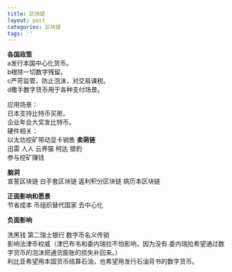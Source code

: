 ```yaml
---
title: 区块链
layout: post
categories: 区块链
tags: ''
---
```

**各国政策**   
a发行本国中心化货币。  
b根除一切数字残留。  
c严苛监管，防止泡沫，对交易课税。  
d撒手数字货币用于各种支付场景。  
  
应用场景：  
日本支持比特币买房。  
企业年会大奖发比特币。   
硬件相关：  
  以太坊挖矿带动显卡销售
**卖萌链**  
  迅雷 人人 云养猫 柯达   猎豹    
  参与挖矿赚钱   
  
  **脑洞**    
宣誓区块链 白手套区块链 返利积分区块链 病历本区块链    

**正面影响和愿景**   
  节省成本  币组织替代国家  去中心化   
  
**负面影响**   

洗黑钱  第二瑞士银行  数字币名义传销    
影响法津币权威（津巴布韦和委内瑞拉不怕影响，因为没有.委内瑞拉希望通过数字货币的泡沫把通货膨胀的损失补回来。）  
利比亚希望用本国货币结算石油，也希望用发行石油背书的数字货币。